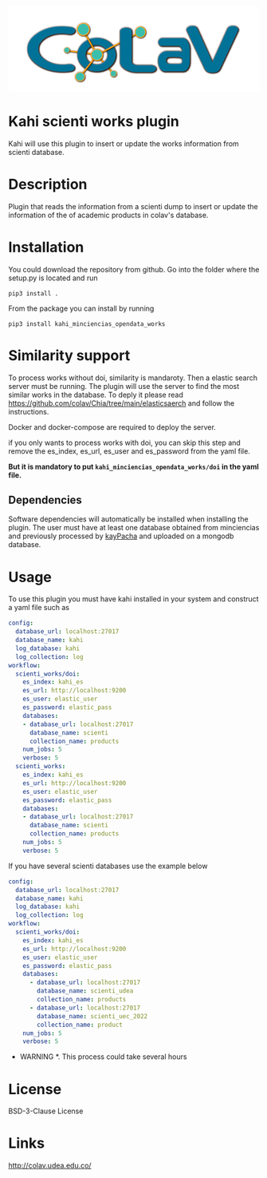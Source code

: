 <center><img src="https://raw.githubusercontent.com/colav/colav.github.io/master/img/Logo.png"/></center>

# Kahi scienti works plugin 
Kahi will use this plugin to insert or update the works information from scienti database.

# Description
Plugin that reads the information from a scienti dump to insert or update the information of the of academic products in colav's database.

# Installation
You could download the repository from github. Go into the folder where the setup.py is located and run
```shell
pip3 install .
```
From the package you can install by running
```shell
pip3 install kahi_minciencias_opendata_works
```
# Similarity support
To process works without doi, similarity is mandaroty. Then a elastic search server must be running. The plugin will use the server to find the most similar works in the database. To deply it please read https://github.com/colav/Chia/tree/main/elasticsaerch and follow the instructions.

Docker and docker-compose are required to deploy the server.

if you only wants to process works with doi, you can skip this step and remove the es_index, es_url, es_user and es_password from the yaml file.

**But it is mandatory to put `kahi_minciencias_opendata_works/doi` in the yaml file.**

## Dependencies
Software dependencies will automatically be installed when installing the plugin.
The user must have at least one database obtained from minciencias and previously processed by [kayPacha](https://github.com/colav/KayPacha "KayPacha") and uploaded on a mongodb database.


# Usage
To use this plugin you must have kahi installed in your system and construct a yaml file such as
```yaml
config:
  database_url: localhost:27017
  database_name: kahi
  log_database: kahi
  log_collection: log
workflow:
  scienti_works/doi:
    es_index: kahi_es
    es_url: http://localhost:9200
    es_user: elastic_user
    es_password: elastic_pass
    databases:
    - database_url: localhost:27017
      database_name: scienti
      collection_name: products
    num_jobs: 5
    verbose: 5
  scienti_works:
    es_index: kahi_es
    es_url: http://localhost:9200
    es_user: elastic_user
    es_password: elastic_pass
    databases:
    - database_url: localhost:27017
      database_name: scienti
      collection_name: products
    num_jobs: 5
    verbose: 5
```

If you have several scienti databases use the example below
```yaml
config:
  database_url: localhost:27017
  database_name: kahi
  log_database: kahi
  log_collection: log
workflow:
  scienti_works/doi:
    es_index: kahi_es
    es_url: http://localhost:9200
    es_user: elastic_user
    es_password: elastic_pass
    databases:
      - database_url: localhost:27017
        database_name: scienti_udea
        collection_name: products
      - database_url: localhost:27017
        database_name: scienti_uec_2022
        collection_name: product
    num_jobs: 5
    verbose: 5
```

* WARNING *. This process could take several hours

# License
BSD-3-Clause License 

# Links
http://colav.udea.edu.co/


